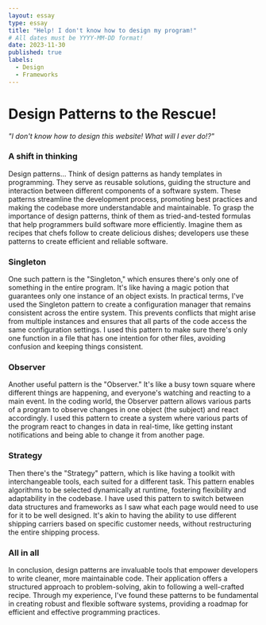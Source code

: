 ```yaml
---
layout: essay
type: essay
title: "Help! I don't know how to design my program!"
# All dates must be YYYY-MM-DD format!
date: 2023-11-30
published: true
labels:
  - Design
  - Frameworks
---
```

# Design Patterns to the Rescue!

*"I don't know how to design this website! What will I ever do!?"*

### A shift in thinking
Design patterns... Think of design patterns as handy templates in programming. They serve as reusable solutions, guiding the structure and interaction between different components of a software system. These patterns streamline the development process, promoting best practices and making the codebase more understandable and maintainable. To grasp the importance of design patterns, think of them as tried-and-tested formulas that help programmers build software more efficiently. Imagine them as recipes that chefs follow to create delicious dishes; developers use these patterns to create efficient and reliable software.

### Singleton
One such pattern is the "Singleton," which ensures there's only one of something in the entire program. It's like having a magic potion that guarantees only one instance of an object exists. In practical terms, I've used the Singleton pattern to create a configuration manager that remains consistent across the entire system. This prevents conflicts that might arise from multiple instances and ensures that all parts of the code access the same configuration settings. I used this pattern to make sure there's only one function in a file that has one intention for other files, avoiding confusion and keeping things consistent.

### Observer
Another useful pattern is the "Observer." It's like a busy town square where different things are happening, and everyone's watching and reacting to a main event. In the coding world, the Observer pattern allows various parts of a program to observe changes in one object (the subject) and react accordingly. I used this pattern to create a system where various parts of the program react to changes in data in real-time, like getting instant notifications and being able to change it from another page.

### Strategy
Then there's the "Strategy" pattern, which is like having a toolkit with interchangeable tools, each suited for a different task. This pattern enables algorithms to be selected dynamically at runtime, fostering flexibility and adaptability in the codebase. I have used this pattern to switch between data structures and frameworks as I saw what each page would need to use for it to be well designed. It's akin to having the ability to use different shipping carriers based on specific customer needs, without restructuring the entire shipping process.

### All in all
In conclusion, design patterns are invaluable tools that empower developers to write cleaner, more maintainable code. Their application offers a structured approach to problem-solving, akin to following a well-crafted recipe. Through my experience, I've found these patterns to be fundamental in creating robust and flexible software systems, providing a roadmap for efficient and effective programming practices.
